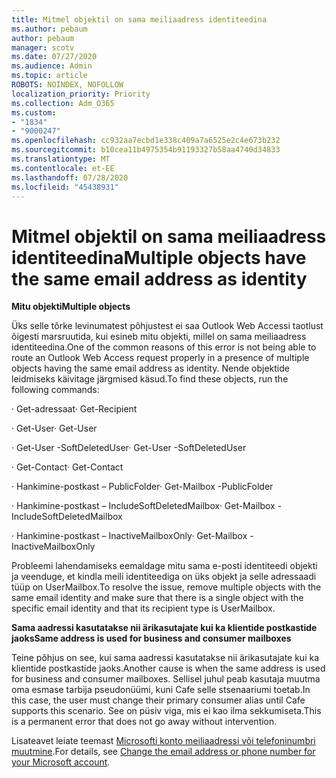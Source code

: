 ```yaml
---
title: Mitmel objektil on sama meiliaadress identiteedina
ms.author: pebaum
author: pebaum
manager: scotv
ms.date: 07/27/2020
ms.audience: Admin
ms.topic: article
ROBOTS: NOINDEX, NOFOLLOW
localization_priority: Priority
ms.collection: Adm_O365
ms.custom:
- "1834"
- "9000247"
ms.openlocfilehash: cc932aa7ecbd1e338c409a7a6525e2c4e673b232
ms.sourcegitcommit: b10cea11b4975354b91193327b58aa4740d34833
ms.translationtype: MT
ms.contentlocale: et-EE
ms.lasthandoff: 07/28/2020
ms.locfileid: "45438931"
---
```

# <a name="multiple-objects-have-the-same-email-address-as-identity"></a><span data-ttu-id="4cc7f-102">Mitmel objektil on sama meiliaadress identiteedina</span><span class="sxs-lookup"><span data-stu-id="4cc7f-102">Multiple objects have the same email address as identity</span></span>

<span data-ttu-id="4cc7f-103">**Mitu objekti**</span><span class="sxs-lookup"><span data-stu-id="4cc7f-103">**Multiple objects**</span></span>

<span data-ttu-id="4cc7f-104">Üks selle tõrke levinumatest põhjustest ei saa Outlook Web Accessi taotlust õigesti marsruutida, kui esineb mitu objekti, millel on sama meiliaadress identiteedina.</span><span class="sxs-lookup"><span data-stu-id="4cc7f-104">One of the common reasons of this error is not being able to route an Outlook Web Access request properly in a presence of multiple objects having the same email address as identity.</span></span> <span data-ttu-id="4cc7f-105">Nende objektide leidmiseks käivitage järgmised käsud.</span><span class="sxs-lookup"><span data-stu-id="4cc7f-105">To find these objects, run the following commands:</span></span>

<span data-ttu-id="4cc7f-106">· Get-adressaat<email address></span><span class="sxs-lookup"><span data-stu-id="4cc7f-106">· Get-Recipient <email address></span></span>

<span data-ttu-id="4cc7f-107">· Get-User<email address></span><span class="sxs-lookup"><span data-stu-id="4cc7f-107">· Get-User <email address></span></span>

<span data-ttu-id="4cc7f-108">· Get-User <email address> -SoftDeletedUser</span><span class="sxs-lookup"><span data-stu-id="4cc7f-108">· Get-User <email address> -SoftDeletedUser</span></span>

<span data-ttu-id="4cc7f-109">· Get-Contact<email address></span><span class="sxs-lookup"><span data-stu-id="4cc7f-109">· Get-Contact <email address></span></span>

<span data-ttu-id="4cc7f-110">· Hankimine-postkast <email address> – PublicFolder</span><span class="sxs-lookup"><span data-stu-id="4cc7f-110">· Get-Mailbox <email address> -PublicFolder</span></span>

<span data-ttu-id="4cc7f-111">· Hankimine-postkast <email address> – IncludeSoftDeletedMailbox</span><span class="sxs-lookup"><span data-stu-id="4cc7f-111">· Get-Mailbox <email address> -IncludeSoftDeletedMailbox</span></span>

<span data-ttu-id="4cc7f-112">· Hankimine-postkast <email address> – InactiveMailboxOnly</span><span class="sxs-lookup"><span data-stu-id="4cc7f-112">· Get-Mailbox <email address> -InactiveMailboxOnly</span></span>

<span data-ttu-id="4cc7f-113">Probleemi lahendamiseks eemaldage mitu sama e-posti identiteedi objekti ja veenduge, et kindla meili identiteediga on üks objekt ja selle adressaadi tüüp on UserMailbox.</span><span class="sxs-lookup"><span data-stu-id="4cc7f-113">To resolve the issue, remove multiple objects with the same email identity and make sure that there is a single object with the specific email identity and that its recipient type is UserMailbox.</span></span>

<span data-ttu-id="4cc7f-114">**Sama aadressi kasutatakse nii ärikasutajate kui ka klientide postkastide jaoks**</span><span class="sxs-lookup"><span data-stu-id="4cc7f-114">**Same address is used for business and consumer mailboxes**</span></span>

<span data-ttu-id="4cc7f-115">Teine põhjus on see, kui sama aadressi kasutatakse nii ärikasutajate kui ka klientide postkastide jaoks.</span><span class="sxs-lookup"><span data-stu-id="4cc7f-115">Another cause is when the same address is used for business and consumer mailboxes.</span></span> <span data-ttu-id="4cc7f-116">Sellisel juhul peab kasutaja muutma oma esmase tarbija pseudonüümi, kuni Cafe selle stsenaariumi toetab.</span><span class="sxs-lookup"><span data-stu-id="4cc7f-116">In this case, the user must change their primary consumer alias until Cafe supports this scenario.</span></span> <span data-ttu-id="4cc7f-117">See on püsiv viga, mis ei kao ilma sekkumiseta.</span><span class="sxs-lookup"><span data-stu-id="4cc7f-117">This is a permanent error that does not go away without intervention.</span></span>

<span data-ttu-id="4cc7f-118">Lisateavet leiate teemast [Microsofti konto meiliaadressi või telefoninumbri muutmine](https://support.microsoft.com/help/11545/microsoft-account-rename-your-personal-account).</span><span class="sxs-lookup"><span data-stu-id="4cc7f-118">For details, see [Change the email address or phone number for your Microsoft account](https://support.microsoft.com/help/11545/microsoft-account-rename-your-personal-account).</span></span>